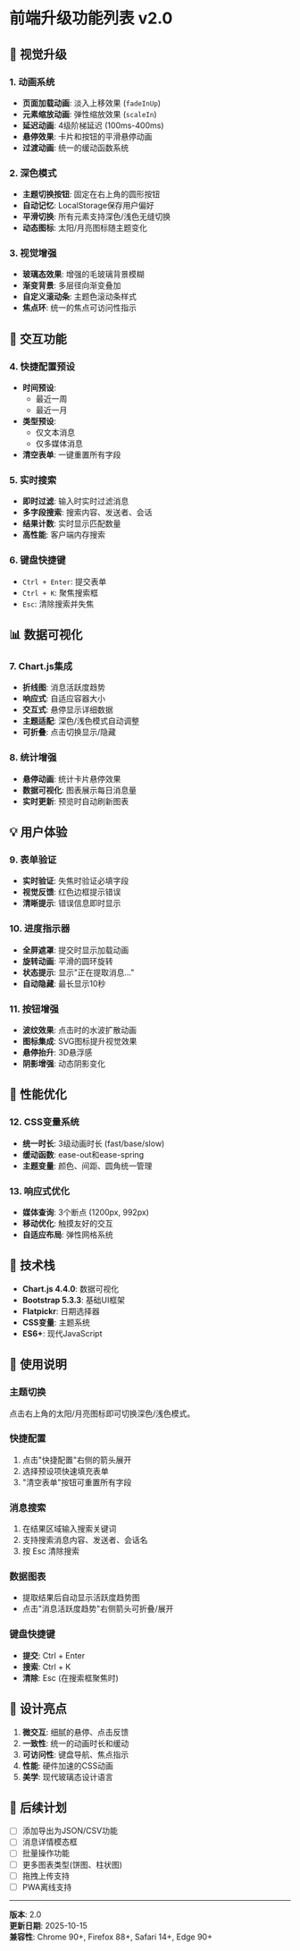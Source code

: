 # 前端升级功能列表 v2.0

## 🎨 视觉升级

### 1. 动画系统
- **页面加载动画**: 淡入上移效果 (`fadeInUp`)
- **元素缩放动画**: 弹性缩放效果 (`scaleIn`)  
- **延迟动画**: 4级阶梯延迟 (100ms-400ms)
- **悬停效果**: 卡片和按钮的平滑悬停动画
- **过渡动画**: 统一的缓动函数系统

### 2. 深色模式
- **主题切换按钮**: 固定在右上角的圆形按钮
- **自动记忆**: LocalStorage保存用户偏好
- **平滑切换**: 所有元素支持深色/浅色无缝切换
- **动态图标**: 太阳/月亮图标随主题变化

### 3. 视觉增强
- **玻璃态效果**: 增强的毛玻璃背景模糊
- **渐变背景**: 多层径向渐变叠加
- **自定义滚动条**: 主题色滚动条样式
- **焦点环**: 统一的焦点可访问性指示

## 🚀 交互功能

### 4. 快捷配置预设
- **时间预设**: 
  - 最近一周
  - 最近一月
- **类型预设**:
  - 仅文本消息
  - 仅多媒体消息
- **清空表单**: 一键重置所有字段

### 5. 实时搜索
- **即时过滤**: 输入时实时过滤消息
- **多字段搜索**: 搜索内容、发送者、会话
- **结果计数**: 实时显示匹配数量
- **高性能**: 客户端内存搜索

### 6. 键盘快捷键
- `Ctrl + Enter`: 提交表单
- `Ctrl + K`: 聚焦搜索框
- `Esc`: 清除搜索并失焦

## 📊 数据可视化

### 7. Chart.js集成
- **折线图**: 消息活跃度趋势
- **响应式**: 自适应容器大小
- **交互式**: 悬停显示详细数据
- **主题适配**: 深色/浅色模式自动调整
- **可折叠**: 点击切换显示/隐藏

### 8. 统计增强
- **悬停动画**: 统计卡片悬停效果
- **数据可视化**: 图表展示每日消息量
- **实时更新**: 预览时自动刷新图表

## 💡 用户体验

### 9. 表单验证
- **实时验证**: 失焦时验证必填字段
- **视觉反馈**: 红色边框提示错误
- **清晰提示**: 错误信息即时显示

### 10. 进度指示器
- **全屏遮罩**: 提交时显示加载动画
- **旋转动画**: 平滑的圆环旋转
- **状态提示**: 显示"正在提取消息..."
- **自动隐藏**: 最长显示10秒

### 11. 按钮增强
- **波纹效果**: 点击时的水波扩散动画
- **图标集成**: SVG图标提升视觉效果
- **悬停抬升**: 3D悬浮感
- **阴影增强**: 动态阴影变化

## 🎯 性能优化

### 12. CSS变量系统
- **统一时长**: 3级动画时长 (fast/base/slow)
- **缓动函数**: ease-out和ease-spring
- **主题变量**: 颜色、间距、圆角统一管理

### 13. 响应式优化
- **媒体查询**: 3个断点 (1200px, 992px)
- **移动优化**: 触摸友好的交互
- **自适应布局**: 弹性网格系统

## 🔧 技术栈

- **Chart.js 4.4.0**: 数据可视化
- **Bootstrap 5.3.3**: 基础UI框架
- **Flatpickr**: 日期选择器
- **CSS变量**: 主题系统
- **ES6+**: 现代JavaScript

## 📝 使用说明

### 主题切换
点击右上角的太阳/月亮图标即可切换深色/浅色模式。

### 快捷配置
1. 点击"快捷配置"右侧的箭头展开
2. 选择预设项快速填充表单
3. "清空表单"按钮可重置所有字段

### 消息搜索
1. 在结果区域输入搜索关键词
2. 支持搜索消息内容、发送者、会话名
3. 按 Esc 清除搜索

### 数据图表
- 提取结果后自动显示活跃度趋势图
- 点击"消息活跃度趋势"右侧箭头可折叠/展开

### 键盘快捷键
- **提交**: Ctrl + Enter
- **搜索**: Ctrl + K
- **清除**: Esc (在搜索框聚焦时)

## 🎨 设计亮点

1. **微交互**: 细腻的悬停、点击反馈
2. **一致性**: 统一的动画时长和缓动
3. **可访问性**: 键盘导航、焦点指示
4. **性能**: 硬件加速的CSS动画
5. **美学**: 现代玻璃态设计语言

## 🔄 后续计划

- [ ] 添加导出为JSON/CSV功能
- [ ] 消息详情模态框
- [ ] 批量操作功能
- [ ] 更多图表类型(饼图、柱状图)
- [ ] 拖拽上传支持
- [ ] PWA离线支持

---

**版本**: 2.0  
**更新日期**: 2025-10-15  
**兼容性**: Chrome 90+, Firefox 88+, Safari 14+, Edge 90+
